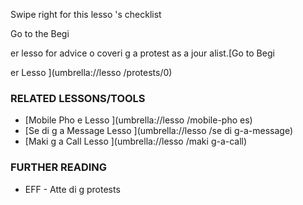 [Title]: # (Что теперь?)
[Order]: # (5)

Swipe right for this lesso
's checklist

Go to the Begi

er lesso
 for advice o
 coveri
g a protest as a jour
alist.[Go to Begi

er Lesso
](umbrella://lesso
/protests/0)

### RELATED LESSONS/TOOLS

*   [Mobile Pho
e Lesso
](umbrella://lesso
/mobile-pho
es)
*   [Se
di
g a Message Lesso
](umbrella://lesso
/se
di
g-a-message)
*   [Maki
g a Call Lesso
](umbrella://lesso
/maki
g-a-call)



### FURTHER READING

*   EFF - Atte
di
g protests